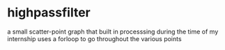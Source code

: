 # highpassfilter
a small scatter-point graph that built in processsing during the time of my internship
uses a forloop to go throughout the various points
